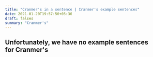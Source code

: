 ```yaml
---
title: "Cranmer's in a sentence | Cranmer's example sentences"
date: 2021-01-20T19:57:50+05:30
draft: falses
summary: "Cranmer's"
---
```

## Unfortunately, we have no example sentences for Cranmer's                 
